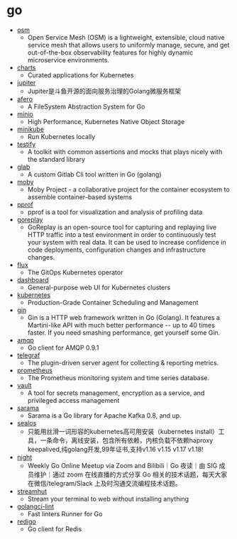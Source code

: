 # go
- [osm](https://github.com/openservicemesh/osm)
  - Open Service Mesh (OSM) is a lightweight, extensible, cloud native service mesh that allows users to uniformly manage, secure, and get out-of-the-box observability features for highly dynamic microservice environments.
- [charts](https://github.com/helm/charts)
  - Curated applications for Kubernetes
- [jupiter](https://github.com/douyu/jupiter)
  - Jupiter是斗鱼开源的面向服务治理的Golang微服务框架
- [afero](https://github.com/spf13/afero)
  - A FileSystem Abstraction System for Go
- [minio](https://github.com/minio/minio)
  - High Performance, Kubernetes Native Object Storage
- [minikube](https://github.com/kubernetes/minikube)
  - Run Kubernetes locally
- [testify](https://github.com/stretchr/testify)
  - A toolkit with common assertions and mocks that plays nicely with the standard library
- [glab](https://github.com/profclems/glab)
  - A custom Gitlab Cli tool written in Go (golang)
- [moby](https://github.com/moby/moby)
  - Moby Project - a collaborative project for the container ecosystem to assemble container-based systems
- [pprof](https://github.com/google/pprof)
  - pprof is a tool for visualization and analysis of profiling data
- [goreplay](https://github.com/buger/goreplay)
  - GoReplay is an open-source tool for capturing and replaying live HTTP traffic into a test environment in order to continuously test your system with real data. It can be used to increase confidence in code deployments, configuration changes and infrastructure changes.
- [flux](https://github.com/fluxcd/flux)
  - The GitOps Kubernetes operator
- [dashboard](https://github.com/kubernetes/dashboard)
  - General-purpose web UI for Kubernetes clusters
- [kubernetes](https://github.com/kubernetes/kubernetes)
  - Production-Grade Container Scheduling and Management
- [gin](https://github.com/gin-gonic/gin)
  - Gin is a HTTP web framework written in Go (Golang). It features a Martini-like API with much better performance -- up to 40 times faster. If you need smashing performance, get yourself some Gin.
- [amqp](https://github.com/streadway/amqp)
  - Go client for AMQP 0.9.1
- [telegraf](https://github.com/influxdata/telegraf)
  - The plugin-driven server agent for collecting & reporting metrics.
- [prometheus](https://github.com/prometheus/prometheus)
  - The Prometheus monitoring system and time series database.
- [vault](https://github.com/hashicorp/vault)
  - A tool for secrets management, encryption as a service, and privileged access management
- [sarama](https://github.com/Shopify/sarama)
  - Sarama is a Go library for Apache Kafka 0.8, and up.
- [sealos](https://github.com/fanux/sealos)
  - 只能用丝滑一词形容的kubernetes高可用安装（kubernetes install）工具，一条命令，离线安装，包含所有依赖，内核负载不依赖haproxy keepalived,纯golang开发,99年证书,支持v1.16 v1.15 v1.17 v1.18!
- [night](https://github.com/talkgo/night)
  - Weekly Go Online Meetup via Zoom and Bilibili｜Go 夜读｜由 SIG 成员维护｜通过 zoom 在线直播的方式分享 Go 相关的技术话题，每天大家在微信/telegram/Slack 上及时沟通交流编程技术话题。
- [streamhut](https://github.com/miguelmota/streamhut)
  - Stream your terminal to web without installing anything
- [golangci-lint](https://github.com/golangci/golangci-lint)
  - Fast linters Runner for Go
- [redigo](https://github.com/gomodule/redigo)
  - Go client for Redis
